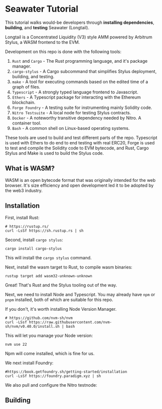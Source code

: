 
# Seawater Tutorial

This tutorial walks would-be developers through **installing dependencies**, **building**,
and **testing** Seawater (Longtail).

Longtail is a Concentrated Liquidity (V3) style AMM powered by Arbitrum Stylus, a WASM
frontend to the EVM.

Development on this repo is done with the following tools:

1. `Rust` and `Cargo` - The Rust programming language, and it's package manager.
2. `cargo-stylus` - A Cargo subcommand that simplifies Stylus deployment, building, and
testing.
3. `make` - A tool for executing commands based on the edited time of a graph of files.
4. `Typescript` - A strongly typed language frontend to Javascript.
5. `Ethers` - A Typescript package for interacting with the Ethereum blockchain.
6. `Forge Foundry` - A testing suite for instrumenting mainly Solidity code.
7. `Nitro Testsuite` - A local node for testing Stylus contracts.
8. `Docker` - A noteworthy transitive dependency needed by Nitro. A container tool.
9. `Bash` - A common shell on Linux-based operating systems.

These tools are used to build and test different parts of the repo. Typescript is used
with Ethers to do end to end testing with real ERC20, Forge is used to test and compile
the Solidity code to EVM bytecode, and Rust, Cargo Stylus and Make is used to build the
Stylus code.

## What is WASM?

WASM is an open bytecode format that was originally intended for the web browser. It's
size efficiency and open development led it to be adopted by the web3 industry.

## Installation

First, install Rust:

	# https://rustup.rs/
	curl -LsSf https://sh.rustup.rs | sh

Second, install `cargo stylus`:

	cargo install cargo-stylus

This will install the `cargo stylus` command.

Next, install the wasm target to Rust, to compile wasm binaries:

	rustup target add wasm32-unknown-unknown

Great! That's Rust and the Stylus tooling out of the way.

Next, we need to install Node and Typescript. You may already have `npm` or `pnpm`
installed, both of which are suitable for this repo.

If you don't, it's worth installing Node Version Manager.

	# https://github.com/nvm-sh/nvm
	curl -LSsf https://raw.githubusercontent.com/nvm-sh/nvm/v0.40.0/install.sh | bash

This will let you manage your Node version:

	nvm use 22

Npm will come installed, which is fine for us.

We next install Foundry:

	#https://book.getfoundry.sh/getting-started/installation
	curl -LsSf https://foundry.paradigm.xyz | sh

We also pull and configure the Nitro testnode:

## Building

